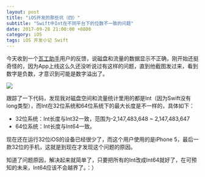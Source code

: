 ```yaml
---
layout: post
title: "iOS开发的那些坑（四）"
subtitle: "Swift中Int在不同平台下的位数不一致的问题"
date: 2017-09-28 21:00:00 +0800
category: iOS
tags: iOS 开发小记 Swift
---
```


今天收到一个[瓦工助手](https://itunes.apple.com/app/id1267833691)用户的反馈，说磁盘和流量的数据显示不正确，刚开始还挺奇怪的，因为App上线这么久还没听说过有这样的问题，直到他截图发过来，看到数字是负数，才意识到可能是数字溢出了。

![](https://om4ukr2l3.qnssl.com/blog/2017-09-28-154114.jpg)

跟踪了一下代码，发现我对磁盘空间和流量统计里用的都是Int（因为Swift没有long类型），而Int在32位系统和64位系统下的最大长度是不一样的，具体如下：

- 32位系统：Int长度与Int32一致，范围为-2,147,483,648 ~ 2,147,483,647
- 64位系统：Int长度与Int64一致。

现在还在运行32位iOS的设备已经很少了，而这个用户使用的是iPhone 5，最后一款32位的手机，这就是到现在才发现这个问题的原因。

知道了问题原因，解决起来就简单了，只要把所有的Int改成Int64就好了，在可预知的未来，Int64应该不会越界了。：）

